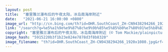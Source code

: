 ```yaml
---
layout: post
title:  "塞里雅兰瀑布后的午夜太阳，冰岛南海岸附近"
date:   "2021-06-21 16:00:00 +0800"
image_url: "http://cn.bing.com/th?id=OHR.SouthCoast_ZH-CN9438294266_1920x1080.jpg&rf=LaDigue_1920x1080.jpg&pid=hp"
link: "/search?q=%e5%a1%9e%e9%87%8c%e9%9b%85%e5%85%b0%e7%80%91%e5%b8%83&form=hpcapt&mkt=zh-cn"
copyright: "塞里雅兰瀑布后的午夜太阳，冰岛南海岸附近 (© Tom Mackie/plainpicture)"
image_hash: "5915220b3f1b23e824e7878d3f8b8320"
image_filename: "th?id=OHR.SouthCoast_ZH-CN9438294266_1920x1080.jpg&rf=LaDigue_1920x1080.jpg&pid=hp"
---
```

